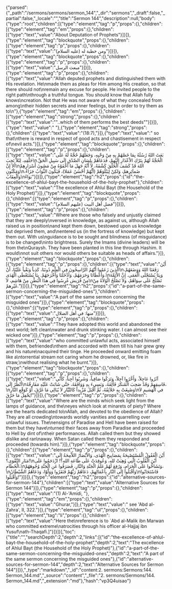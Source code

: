 {"parsed":{"_path":"/sermons/sermons/sermon_144","_dir":"sermons","_draft":false,"_partial":false,"_locale":"","title":"Sermon 144","description":null,"body":{"type":"root","children":[{"type":"element","tag":"p","props":{},"children":[{"type":"element","tag":"em","props":{},"children":[{"type":"text","value":"About Deputation of Prophets"}]}]},{"type":"element","tag":"blockquote","props":{},"children":[{"type":"element","tag":"p","props":{},"children":[{"type":"text","value":"ومن خطبة له (عليه السلام)"}]}]},{"type":"element","tag":"blockquote","props":{},"children":[{"type":"element","tag":"p","props":{},"children":[{"type":"text","value":"مبعث الرسل"}]}]},{"type":"element","tag":"p","props":{},"children":[{"type":"text","value":"Allah deputed prophets and distinguished them with His revelation. He\nmade them as pleas for Him among His creation, so that there should not\nremain any excuse for people. He invited people to the right path\nthrough a truthful tongue. You should know that Allah fully knows\ncreation. Not that He was not aware of what they concealed from among\ntheir hidden secrets and inner feelings, but in order to try them as to\n"},{"type":"element","tag":"em","props":{},"children":[{"type":"element","tag":"strong","props":{},"children":[{"type":"text","value":"\"..which of them performs the best deeds\""}]}]},{"type":"text","value":" "},{"type":"element","tag":"strong","props":{},"children":[{"type":"text","value":"(18:7),"}]},{"type":"text","value":" so that\nthere is reward in respect of good acts and chastisement in respect of\nevil acts."}]},{"type":"element","tag":"blockquote","props":{},"children":[{"type":"element","tag":"p","props":{},"children":[{"type":"text","value":"بَعَثَ اللهُ رُسُلَهُ بِمَا خَصَّهُمْ بِهِ مِنْ وَحْيِهِ، وَجَعَلَهُمْ حُجَّةً لَهُ عَلَى خَلْقِهِ، لِئَلاَّ تَجِبَ\nالْحُجَّةُ لَهُمْ بِتَرْكِ الاْعْذَارِ إِلَيْهِمْ، فَدَعَاهُمْ بِلِسَانِ الصِّدْقِ إِلَى سَبِيلِ الْحَقِّ. أَلاَ إِنَّ\nاللهَ قَدْ كَشَفَ الْخَلْقَ كَشْفَةً، لاَ أَنَّهُ جَهِلَ مَا أَخْفَوْهُ مِنْ مَصُونَ أَسْرَارِهِمْ وَمَكْنُونِ\nضَماَئِرِهمْ، وَلكِنْ لِيَبْلُوَهُمْ (أَيُّهُمْ أَحْسَنُ عَمَلا)، فَيَكُونَ الثَّوَابُ جَزَاءً، وَالْعِقَابُ\nبَوَاءً"}]}]},{"type":"element","tag":"h2","props":{"id":"the-excellence-of-ahlul-bayt-the-household-of-the-holy-prophet"},"children":[{"type":"text","value":"The excellence of Ahlul Bayt (the Household of the Holy Prophet)"}]},{"type":"element","tag":"blockquote","props":{},"children":[{"type":"element","tag":"p","props":{},"children":[{"type":"text","value":"فضل أهل البيت (عليهم السلام)"}]}]},{"type":"element","tag":"p","props":{},"children":[{"type":"text","value":"Where are those who falsely and unjustly claimed that they are deeply\nversed in knowledge, as against us, although Allah raised us in position\nand kept them down, bestowed upon us knowledge but deprived them, and\nentered us (in the fortress of knowledge) but kept them out. With us\nguidance is to be sought and blindness (of misguidance) is to be changed\ninto brightness. Surely the Imams (divine leaders) will be from the\nQuraysh. They have been planted in this line through Hashim. It would\nnot suit others nor would others be suitable as heads of affairs."}]},{"type":"element","tag":"blockquote","props":{},"children":[{"type":"element","tag":"p","props":{},"children":[{"type":"text","value":"أَيْنَ الَّذِينَ زَعَمُوا أَنَّهُمُ الرَّاسِخُونَ فِي الْعِلْمِ دُونَنَا، كَذِباً وَبَغْياً عَلَيْنَا، أَنْ\nرَفَعَنَا اللهُ وَوَضَعَهُمْ، وَأَعْطَانَا وَحَرَمَهُمْ، وَأَدْخَلَنَا وَأَخْرَجَهُمْ. بِنَا يُسْتَعْطَى الْهُدَى،\nوَبِنَا يُسْتَجْلَى الْعَمَى. إِنَّ الاْئِمَّةَ مِنْ قُرَيش غُرِسُوا فِي هذَا الْبَطْنِ مِنْ هَاشِم، لاَ\nتَصْلُحُ عَلَى سِوَاهُمْ، وَلاَ تَصْلُحُ الْوُلاَةُ مِنْ غَيْرِهمْ."}]}]},{"type":"element","tag":"h2","props":{"id":"a-part-of-the-same-sermon-concerning-the-misguided-ones"},"children":[{"type":"text","value":"A part of the same sermon concerning the misguided ones"}]},{"type":"element","tag":"blockquote","props":{},"children":[{"type":"element","tag":"p","props":{},"children":[{"type":"text","value":"منها: في أهل الضلال"}]}]},{"type":"element","tag":"p","props":{},"children":[{"type":"text","value":"They have adopted this world and abandoned the next world; left clean\nwater and drunk stinking water. I can almost see their wicked one"}]},{"type":"element","tag":"p","props":{},"children":[{"type":"text","value":"who committed unlawful acts, associated himself with them, befriended\nthem and accorded with them till his hair grew grey and his nature\nacquired their tinge. He proceeded onward emitting foam like a\ntorrential stream not caring whom he drowned, or, like fire in straw,\nwithout realising what he burnt."}]},{"type":"element","tag":"blockquote","props":{},"children":[{"type":"element","tag":"p","props":{},"children":[{"type":"text","value":"آثَرُوا عَاجِلاً، وَأَخَّرُوا آجِلاً، وَتَرَكُوا صَافِياً، وَشَرِبُوا آجِناً، كَأَنِّي أَنْظُرُ إِلَى\nفَاسِقِهِمْ وَقَدْ صَحِبَ الْمُنكَرَ فَأَلِفَهُ، وَبَسِىءَ بِهِ وَوَافَقَهُ، حَتَّى شَابَتْ عَلَيْهِ مَفَارِقُهُ،\nوَصُبِغَتْ بِهِ خَلاَئِقُهُ، ثُمَّ أَقْبَلَ مُزْبِداً كَالتَّيَّارِ لاَ يُبَالِي مَا غَرَّقَ، أَوْ كَوَقْعِ النَّارِ\nفي الْهَشيمِ لاَ يَحْفِلُ مَا حَرَّقَ!"}]}]},{"type":"element","tag":"p","props":{},"children":[{"type":"text","value":"Where are the minds which seek light from the lamps of guidance, and the\neyes which look at minarets of piety? Where are the hearts dedicated to\nAllah, and devoted to the obedience of Allah? They are all crowding\ntowards worldly vanities and quarrelling over unlawful issues. The\nensigns of Paradise and Hell have been raised for them but they have\nturned their faces away from Paradise and proceeded to Hell by dint of\ntheir performances. Allah called them but they showed dislike and ran\naway. When Satan called them they responded and proceeded (towards him)."}]},{"type":"element","tag":"blockquote","props":{},"children":[{"type":"element","tag":"p","props":{},"children":[{"type":"text","value":"أَيْنَ الْعُقُولُ الْمُسْتَصْبِحَةُ بِمَصَابِيحِ الْهُدَى، وَالاْبْصَارُ اللاَّمِحَةُ إِلَى مَنَارِ التَّقْوَى؟!\nأَيْنَ الْقُلُوبُ الَّتِي وُهِبَتْ للهِ، وَعُوقِدَتْ عَلَى طَاعَةِ اللهِ؟! ازْدَحَمُوا عَلَى الْحُطَامِ،\nوَتَشَاحُّوا عَلَى الْحَرَامِ، وَرُفِعَ لَهُمْ عَلَمُ الْجَنَّةِ وَالنَّارِ، فَصَرَفُوا عَنِ الْجَنَّةِ وُجُوهَهُمْ،\nوَأَقْبَلُوا إِلَى النَّارِ بِأَعْمَالِهِمْ، دَعَاهُمْ رَبُّهُمْ فَنَفَرُوا وَوَلَّوْا، وَدَعَاهُمُ الشَّيْطَانُ\nفَاسْتَجَابُوا وَأَقْبَلُوا!"}]}]},{"type":"element","tag":"h2","props":{"id":"alternative-sources-for-sermon-144"},"children":[{"type":"text","value":"Alternative Sources for Sermon 144"}]},{"type":"element","tag":"p","props":{},"children":[{"type":"text","value":"(1) Al-'Amidi, "},{"type":"element","tag":"em","props":{},"children":[{"type":"text","value":"Ghurar,"}]},{"type":"text","value":" see 'Abd al-Zahra', II, 322."}]},{"type":"element","tag":"ul","props":{},"children":[{"type":"element","tag":"li","props":{},"children":[{"type":"text","value":"Here the\nreference is to `Abd al-Malik ibn Marwan who committed extreme\natrocities through his officer al-Hajjaj ibn Yusuf\nath-Thaqafi.]"}]}]}],"toc":{"title":"","searchDepth":2,"depth":2,"links":[{"id":"the-excellence-of-ahlul-bayt-the-household-of-the-holy-prophet","depth":2,"text":"The excellence of Ahlul Bayt (the Household of the Holy Prophet)"},{"id":"a-part-of-the-same-sermon-concerning-the-misguided-ones","depth":2,"text":"A part of the same sermon concerning the misguided ones"},{"id":"alternative-sources-for-sermon-144","depth":2,"text":"Alternative Sources for Sermon 144"}]}},"_type":"markdown","_id":"content:2. sermons:Sermons:144. Sermon_144.md","_source":"content","_file":"2. sermons/Sermons/144. Sermon_144.md","_extension":"md"},"hash":"vp3Q4uisao"}